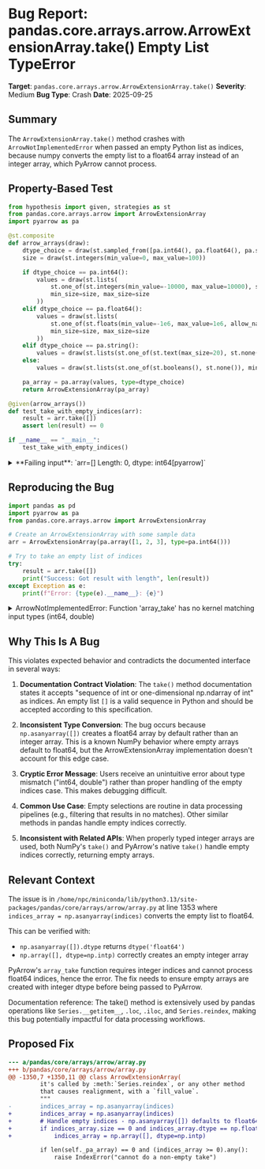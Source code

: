 # Bug Report: pandas.core.arrays.arrow.ArrowExtensionArray.take() Empty List TypeError

**Target**: `pandas.core.arrays.arrow.ArrowExtensionArray.take()`
**Severity**: Medium
**Bug Type**: Crash
**Date**: 2025-09-25

## Summary

The `ArrowExtensionArray.take()` method crashes with `ArrowNotImplementedError` when passed an empty Python list as indices, because numpy converts the empty list to a float64 array instead of an integer array, which PyArrow cannot process.

## Property-Based Test

```python
from hypothesis import given, strategies as st
from pandas.core.arrays.arrow import ArrowExtensionArray
import pyarrow as pa

@st.composite
def arrow_arrays(draw):
    dtype_choice = draw(st.sampled_from([pa.int64(), pa.float64(), pa.string(), pa.bool_()]))
    size = draw(st.integers(min_value=0, max_value=100))

    if dtype_choice == pa.int64():
        values = draw(st.lists(
            st.one_of(st.integers(min_value=-10000, max_value=10000), st.none()),
            min_size=size, max_size=size
        ))
    elif dtype_choice == pa.float64():
        values = draw(st.lists(
            st.one_of(st.floats(min_value=-1e6, max_value=1e6, allow_nan=False, allow_infinity=False), st.none()),
            min_size=size, max_size=size
        ))
    elif dtype_choice == pa.string():
        values = draw(st.lists(st.one_of(st.text(max_size=20), st.none()), min_size=size, max_size=size))
    else:
        values = draw(st.lists(st.one_of(st.booleans(), st.none()), min_size=size, max_size=size))

    pa_array = pa.array(values, type=dtype_choice)
    return ArrowExtensionArray(pa_array)

@given(arrow_arrays())
def test_take_with_empty_indices(arr):
    result = arr.take([])
    assert len(result) == 0

if __name__ == "__main__":
    test_take_with_empty_indices()
```

<details>

<summary>
**Failing input**: `arr=<ArrowExtensionArray>[]  Length: 0, dtype: int64[pyarrow]`
</summary>
```
Traceback (most recent call last):
  File "/home/npc/pbt/agentic-pbt/worker_/21/hypo.py", line 34, in <module>
    test_take_with_empty_indices()
    ~~~~~~~~~~~~~~~~~~~~~~~~~~~~^^
  File "/home/npc/pbt/agentic-pbt/worker_/21/hypo.py", line 29, in test_take_with_empty_indices
    def test_take_with_empty_indices(arr):
                   ^^^
  File "/home/npc/miniconda/lib/python3.13/site-packages/hypothesis/core.py", line 2124, in wrapped_test
    raise the_error_hypothesis_found
  File "/home/npc/pbt/agentic-pbt/worker_/21/hypo.py", line 30, in test_take_with_empty_indices
    result = arr.take([])
  File "/home/npc/miniconda/lib/python3.13/site-packages/pandas/core/arrays/arrow/array.py", line 1384, in take
    return type(self)(self._pa_array.take(indices_array))
                      ~~~~~~~~~~~~~~~~~~~^^^^^^^^^^^^^^^
  File "pyarrow/table.pxi", line 1079, in pyarrow.lib.ChunkedArray.take
  File "/home/npc/.local/lib/python3.13/site-packages/pyarrow/compute.py", line 504, in take
    return call_function('take', [data, indices], options, memory_pool)
  File "pyarrow/_compute.pyx", line 612, in pyarrow._compute.call_function
  File "pyarrow/_compute.pyx", line 407, in pyarrow._compute.Function.call
  File "pyarrow/error.pxi", line 155, in pyarrow.lib.pyarrow_internal_check_status
  File "pyarrow/error.pxi", line 92, in pyarrow.lib.check_status
pyarrow.lib.ArrowNotImplementedError: Function 'array_take' has no kernel matching input types (int64, double)
Falsifying example: test_take_with_empty_indices(
    arr=<ArrowExtensionArray>
    []
    Length: 0, dtype: int64[pyarrow],  # or any other generated value
)
```
</details>

## Reproducing the Bug

```python
import pandas as pd
import pyarrow as pa
from pandas.core.arrays.arrow import ArrowExtensionArray

# Create an ArrowExtensionArray with some sample data
arr = ArrowExtensionArray(pa.array([1, 2, 3], type=pa.int64()))

# Try to take an empty list of indices
try:
    result = arr.take([])
    print("Success: Got result with length", len(result))
except Exception as e:
    print(f"Error: {type(e).__name__}: {e}")
```

<details>

<summary>
ArrowNotImplementedError: Function 'array_take' has no kernel matching input types (int64, double)
</summary>
```
Error: ArrowNotImplementedError: Function 'array_take' has no kernel matching input types (int64, double)
```
</details>

## Why This Is A Bug

This violates expected behavior and contradicts the documented interface in several ways:

1. **Documentation Contract Violation**: The `take()` method documentation states it accepts "sequence of int or one-dimensional np.ndarray of int" as indices. An empty list `[]` is a valid sequence in Python and should be accepted according to this specification.

2. **Inconsistent Type Conversion**: The bug occurs because `np.asanyarray([])` creates a float64 array by default rather than an integer array. This is a known NumPy behavior where empty arrays default to float64, but the ArrowExtensionArray implementation doesn't account for this edge case.

3. **Cryptic Error Message**: Users receive an unintuitive error about type mismatch ("int64, double") rather than proper handling of the empty indices case. This makes debugging difficult.

4. **Common Use Case**: Empty selections are routine in data processing pipelines (e.g., filtering that results in no matches). Other similar methods in pandas handle empty indices correctly.

5. **Inconsistent with Related APIs**: When properly typed integer arrays are used, both NumPy's `take()` and PyArrow's native `take()` handle empty indices correctly, returning empty arrays.

## Relevant Context

The issue is in `/home/npc/miniconda/lib/python3.13/site-packages/pandas/core/arrays/arrow/array.py` at line 1353 where `indices_array = np.asanyarray(indices)` converts the empty list to float64.

This can be verified with:
- `np.asanyarray([]).dtype` returns `dtype('float64')`
- `np.array([], dtype=np.intp)` correctly creates an empty integer array

PyArrow's `array_take` function requires integer indices and cannot process float64 indices, hence the error. The fix needs to ensure empty arrays are created with integer dtype before being passed to PyArrow.

Documentation reference: The take() method is extensively used by pandas operations like `Series.__getitem__`, `.loc`, `.iloc`, and `Series.reindex`, making this bug potentially impactful for data processing workflows.

## Proposed Fix

```diff
--- a/pandas/core/arrays/arrow/array.py
+++ b/pandas/core/arrays/arrow/array.py
@@ -1350,7 +1350,11 @@ class ArrowExtensionArray(
         it's called by :meth:`Series.reindex`, or any other method
         that causes realignment, with a `fill_value`.
         """
-        indices_array = np.asanyarray(indices)
+        indices_array = np.asanyarray(indices)
+        # Handle empty indices - np.asanyarray([]) defaults to float64
+        if indices_array.size == 0 and indices_array.dtype == np.float64:
+            indices_array = np.array([], dtype=np.intp)

         if len(self._pa_array) == 0 and (indices_array >= 0).any():
             raise IndexError("cannot do a non-empty take")
```